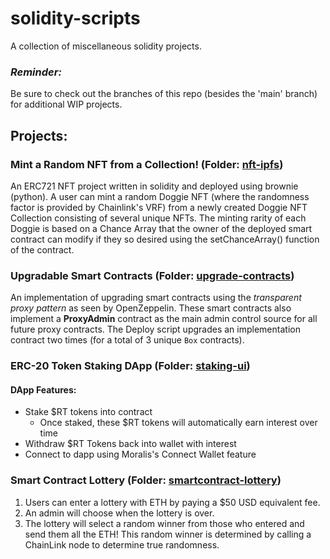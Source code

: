 # solidity-scripts

A collection of miscellaneous solidity projects.

### *Reminder:*
Be sure to check out the branches of this repo (besides the 'main' branch) for additional WIP projects.


## Projects:
### Mint a Random NFT from a Collection! (Folder: [nft-ipfs](https://github.com/freddie71010/solidity-scripts/edit/main/nft-ipfs/))
An ERC721 NFT project written in solidity and deployed using brownie (python). A user can mint a random Doggie NFT (where the randomness factor is provided by Chainlink's VRF) from a newly created Doggie NFT Collection consisting of several unique NFTs. The minting rarity of each Doggie is based on a Chance Array that the owner of the deployed smart contract can modify if they so desired using the setChanceArray() function of the contract.

### Upgradable Smart Contracts (Folder: [upgrade-contracts](https://github.com/freddie71010/solidity-scripts/edit/main/upgrade-contracts/))
An implementation of upgrading smart contracts using the *transparent proxy pattern* as seen by OpenZeppelin. These smart contracts also implement a **ProxyAdmin** contract as the main admin control source for all future proxy contracts. The Deploy script upgrades an implementation contract two times (for a total of 3 unique `Box` contracts).

### ERC-20 Token Staking DApp (Folder: [staking-ui](https://github.com/freddie71010/solidity-scripts/edit/main/staking-ui/))
#### DApp Features:
- Stake $RT tokens into contract
  - Once staked, these $RT tokens will automatically earn interest over time
- Withdraw $RT Tokens back into wallet with interest
- Connect to dapp using Moralis's Connect Wallet feature

### Smart Contract Lottery (Folder: [smartcontract-lottery](https://github.com/freddie71010/solidity-scripts/edit/main/smartcontract-lottery/))
1. Users can enter a lottery with ETH by paying a $50 USD equivalent fee.
2. An admin will choose when the lottery is over.
3. The lottery will select a random winner from those who entered and send them all the ETH! This random winner is determined by calling a ChainLink node to determine true randomness.

